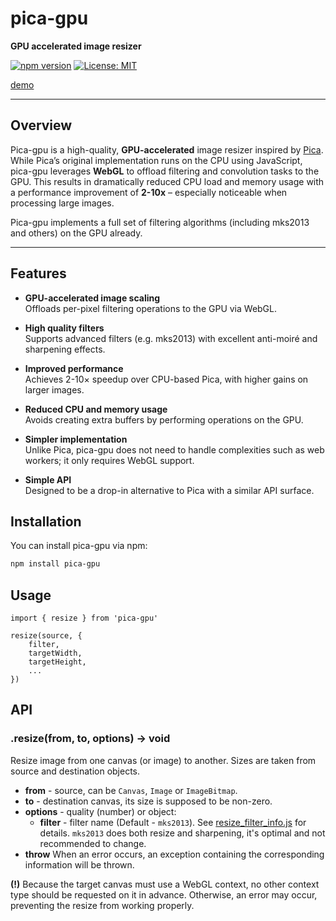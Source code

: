 # pica-gpu

**GPU accelerated image resizer**

[![npm version](https://img.shields.io/npm/v/pica-gpu.svg)](https://www.npmjs.com/package/pica-gpu)
[![License: MIT](https://img.shields.io/badge/License-MIT-yellow.svg)](LICENSE)

[demo](https://pica-gpu.gezilinll.com/)

---

## Overview

Pica-gpu is a high-quality, **GPU-accelerated** image resizer inspired by [Pica](https://github.com/nodeca/pica). While Pica’s original implementation runs on the CPU using JavaScript, pica-gpu leverages **WebGL** to offload filtering and convolution tasks to the GPU. This results in dramatically reduced CPU load and memory usage with a performance improvement of **2-10x** – especially noticeable when processing large images.

Pica-gpu implements a full set of filtering algorithms (including mks2013 and others) on the GPU already.

---

## Features

- **GPU-accelerated image scaling**  
  Offloads per-pixel filtering operations to the GPU via WebGL.

- **High quality filters**  
  Supports advanced filters (e.g. mks2013) with excellent anti-moiré and sharpening effects.

- **Improved performance**  
  Achieves 2-10× speedup over CPU-based Pica, with higher gains on larger images.

- **Reduced CPU and memory usage**  
  Avoids creating extra buffers by performing operations on the GPU.

- **Simpler implementation**  
  Unlike Pica, pica-gpu does not need to handle complexities such as web workers; it only requires WebGL support.

- **Simple API**  
  Designed to be a drop-in alternative to Pica with a similar API surface.

## Installation

You can install pica-gpu via npm:

```bash
npm install pica-gpu
```

## Usage

```
import { resize } from 'pica-gpu'

resize(source, {
    filter,
    targetWidth,
    targetHeight,
    ...
})
```

## API

### .resize(from, to, options) -> void

Resize image from one canvas (or image) to another. Sizes are
taken from source and destination objects.

- **from** - source, can be `Canvas`, `Image` or `ImageBitmap`.
- **to** - destination canvas, its size is supposed to be non-zero.
- **options** - quality (number) or object:
  - **filter** - filter name (Default - `mks2013`). See [resize_filter_info.js](https://github.com/gezilinll/pica-gpu/blob/master/lib/src/shaders.ts) for details. `mks2013` does both resize and sharpening, it's optimal and not recommended to change.
- **throw** When an error occurs, an exception containing the corresponding information will be thrown.

**(!)** Because the target canvas must use a WebGL context, no other context type should be requested on it in advance. Otherwise, an error may occur, preventing the resize from working properly.
